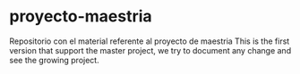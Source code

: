 # proyecto-maestria
Repositorio con el material referente al proyecto de maestria
This is the first version that support the master project, we try to document any change and see the growing project.
